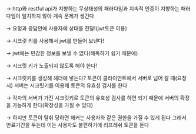 → http와 restful api가 지향하는 무상태성의 패러다임과 지속적 인증이 지향하는 패러다임이 일치하지 않아 계속 문제가 생긴다

→ 요청과 응답안에 사용자에 상태를 전달!(jwt토큰 이용)

→ 시크릿 키를 사용해서 jwt를 만들어 보낸다!

→ jwt에는 민감한 정보를 보낼 수 없다(해독하기 쉽기 때문에) 

→ 시크릿 키가 노출되지 않도록 해야 한다!

→ 시크릿키를 생성해 헤더에 넣는다?
토큰이 클라이언트에서 서버로 넘어 갈 때(요청시) 서버는 시크릿키를 이용해 토큰의 유효성 검사를 한다

→ 각자의 서버가 가진 시크릿키로 토큰의 유효성 검사를 하면 되기 때문에 서버의 확장을 가능하게 한다(확장성을 가질 수 있다)

→ 하지만 토큰이 탈취 당하면 해커는 사용자와 같은 권한을 가질 수 있게 된다 그래서 만료기간을 두는데 이는 사용자도 불편하기에 리프레쉬 토큰을 둔다